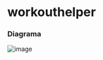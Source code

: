 # workouthelper

### Diagrama

![image](https://user-images.githubusercontent.com/17251900/111043391-0d7cc500-8421-11eb-9bdd-86ec2d905b98.png)
